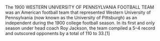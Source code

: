 The 1900 WESTERN UNIVERSITY OF PENNSYLVANIA FOOTBALL TEAM was an American football team that represented Western University of Pennsylvania (now known as the University of Pittsburgh) as an independent during the 1900 college football season. In its first and only season under head coach Roy Jackson, the team compiled a 5–4 record and outscored opponents by a total of 110 to 33.[1]
